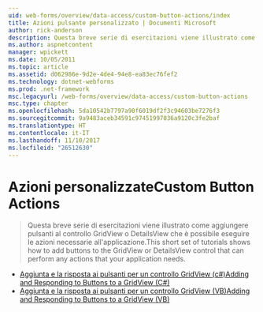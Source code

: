 ```yaml
---
uid: web-forms/overview/data-access/custom-button-actions/index
title: Azioni pulsante personalizzato | Documenti Microsoft
author: rick-anderson
description: Questa breve serie di esercitazioni viene illustrato come aggiungere pulsanti al controllo GridView o DetailsView che è possibile eseguire le azioni necessarie all'applicazione.
ms.author: aspnetcontent
manager: wpickett
ms.date: 10/05/2011
ms.topic: article
ms.assetid: d062986e-9d2e-4de4-94e8-ea83ec76fef2
ms.technology: dotnet-webforms
ms.prod: .net-framework
msc.legacyurl: /web-forms/overview/data-access/custom-button-actions
msc.type: chapter
ms.openlocfilehash: 5da10542b7797a90f6019df2f3c94603be7276f3
ms.sourcegitcommit: 9a9483aceb34591c97451997036a9120c3fe2baf
ms.translationtype: HT
ms.contentlocale: it-IT
ms.lasthandoff: 11/10/2017
ms.locfileid: "26512630"
---
```

<a name="custom-button-actions"></a><span data-ttu-id="ab81a-103">Azioni personalizzate</span><span class="sxs-lookup"><span data-stu-id="ab81a-103">Custom Button Actions</span></span>
====================
> <span data-ttu-id="ab81a-104">Questa breve serie di esercitazioni viene illustrato come aggiungere pulsanti al controllo GridView o DetailsView che è possibile eseguire le azioni necessarie all'applicazione.</span><span class="sxs-lookup"><span data-stu-id="ab81a-104">This short set of tutorials shows how to add buttons to the GridView or DetailsView control that can perform any actions that your application needs.</span></span>


- [<span data-ttu-id="ab81a-105">Aggiunta e la risposta ai pulsanti per un controllo GridView (c#)</span><span class="sxs-lookup"><span data-stu-id="ab81a-105">Adding and Responding to Buttons to a GridView (C#)</span></span>](adding-and-responding-to-buttons-to-a-gridview-cs.md)
- [<span data-ttu-id="ab81a-106">Aggiunta e la risposta ai pulsanti per un controllo GridView (VB)</span><span class="sxs-lookup"><span data-stu-id="ab81a-106">Adding and Responding to Buttons to a GridView (VB)</span></span>](adding-and-responding-to-buttons-to-a-gridview-vb.md)
